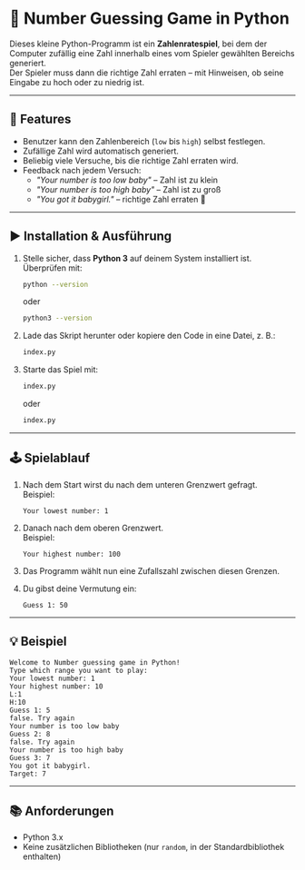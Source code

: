 # 🎲 Number Guessing Game in Python

Dieses kleine Python-Programm ist ein **Zahlenratespiel**, bei dem der Computer zufällig eine Zahl innerhalb eines vom Spieler gewählten Bereichs generiert.  
Der Spieler muss dann die richtige Zahl erraten – mit Hinweisen, ob seine Eingabe zu hoch oder zu niedrig ist.

---

## 📌 Features
- Benutzer kann den Zahlenbereich (`low` bis `high`) selbst festlegen.
- Zufällige Zahl wird automatisch generiert.
- Beliebig viele Versuche, bis die richtige Zahl erraten wird.
- Feedback nach jedem Versuch:
  - _"Your number is too low baby"_ – Zahl ist zu klein
  - _"Your number is too high baby"_ – Zahl ist zu groß
  - _"You got it babygirl."_ – richtige Zahl erraten 🎉

---

## ▶️ Installation & Ausführung

1. Stelle sicher, dass **Python 3** auf deinem System installiert ist.  
   Überprüfen mit:

   ```bash
   python --version
   ```

   oder

   ```bash
   python3 --version
   ```

2. Lade das Skript herunter oder kopiere den Code in eine Datei, z. B.:

   ```bash
   index.py
   ```

3. Starte das Spiel mit:

   ```bash
   index.py
   ```

   oder

   ```bash
   index.py
   ```

---

## 🕹️ Spielablauf

1. Nach dem Start wirst du nach dem unteren Grenzwert gefragt.  
   Beispiel:  

   ```text
   Your lowest number: 1
   ```

2. Danach nach dem oberen Grenzwert.  
   Beispiel:  

   ```text
   Your highest number: 100
   ```

3. Das Programm wählt nun eine Zufallszahl zwischen diesen Grenzen.

4. Du gibst deine Vermutung ein:  

   ```text
   Guess 1: 50
   ```

---

## 💡 Beispiel

```text
Welcome to Number guessing game in Python!
Type which range you want to play: 
Your lowest number: 1
Your highest number: 10
L:1
H:10
Guess 1: 5
false. Try again
Your number is too low baby
Guess 2: 8
false. Try again
Your number is too high baby
Guess 3: 7
You got it babygirl.
Target: 7
```

---

## 📚 Anforderungen

- Python 3.x
- Keine zusätzlichen Bibliotheken (nur `random`, in der Standardbibliothek enthalten)
